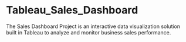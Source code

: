# Tableau_Sales_Dashboard
The Sales Dashboard Project is an interactive data visualization solution built in Tableau to analyze and monitor business sales performance.  
